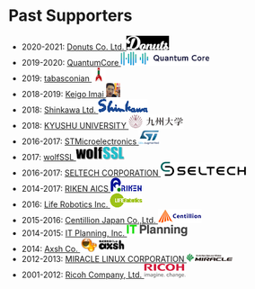 # Past Supporters

* 2020-2021: [Donuts Co. Ltd. ![](/img/donuts_76x25.png)](https://www.donuts.ne.jp/)
* 2019-2020: [QuantumCore ![](/img/qcore_158x25.png)](https://www.qcore.co.jp/)
* 2019: [tabasconian ![](/img/yksym_t.png)](https://twitter.com/yksym_t)
* 2018-2019: [Keigo Imai ![](/img/keigoi.png)](https://twitter.com/keigoi)
* 2018: [Shinkawa Ltd. ![](/img/shinkawa_logo.png)](https://www.shinkawa.com/en/)
* 2018: [KYUSHU UNIVERSITY ![](/img/qlogo_x25.png)](http://www.kyushu-u.ac.jp/en/)
* 2016-2017: [STMicroelectronics ![](/img/stlogo_x25.png)](http://www.st.com/)
* 2017: [wolfSSL ![](/img/wolf-logo-x25.png)](https://www.wolfssl.com/)
* 2016-2017: [SELTECH CORPORATION ![](/img/LOGO_SELTECH_152x25.png)](http://seltech.co.jp/en/)
* 2014-2017: [RIKEN AICS ![](/img/riken-logo_55x25.png)](http://www.aics.riken.jp/en/)
* 2016: [Life Robotics Inc. ![](/img/liferobotics-logo_57x25.png)](https://liferobotics.jp/)
* 2015-2016: [Centillion Japan Co.,Ltd. ![](/img/centillion_78x25.png)](http://www.centillion.co.jp/)
* 2014-2015: [IT Planning, Inc. ![](/img/it_planning_108x20.png)](http://www.itpl.co.jp/en/)
* 2014: [Axsh Co. ![](/img/axsh_81x25.png)](https://axsh.jp/)
* 2012-2013: [MIRACLE LINUX CORPORATION ![](/img/miraclelinux_82x15.png)](http://www.miraclelinux.com/)
* 2001-2012: [Ricoh Company, Ltd. ![](/img/ricoh_logo_x25.png)](http://www.ricoh.com/)

